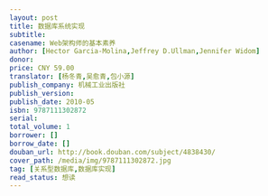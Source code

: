 ```yaml
---
layout: post
title: 数据库系统实现
subtitle: 
casename: Web架构师的基本素养
author: [Hector Garcia-Molina,Jeffrey D.Ullman,Jennifer Widom]
donor: 
price: CNY 59.00
translator: [杨冬青,吴愈青,包小源]
publish_company: 机械工业出版社
publish_version: 
publish_date: 2010-05
isbn: 9787111302872
serial: 
total_volume: 1
borrower: []
borrow_date: []
douban_url: http://book.douban.com/subject/4838430/
cover_path: /media/img/9787111302872.jpg
tag: [关系型数据库,数据库实现]
read_status: 想读
---
```

